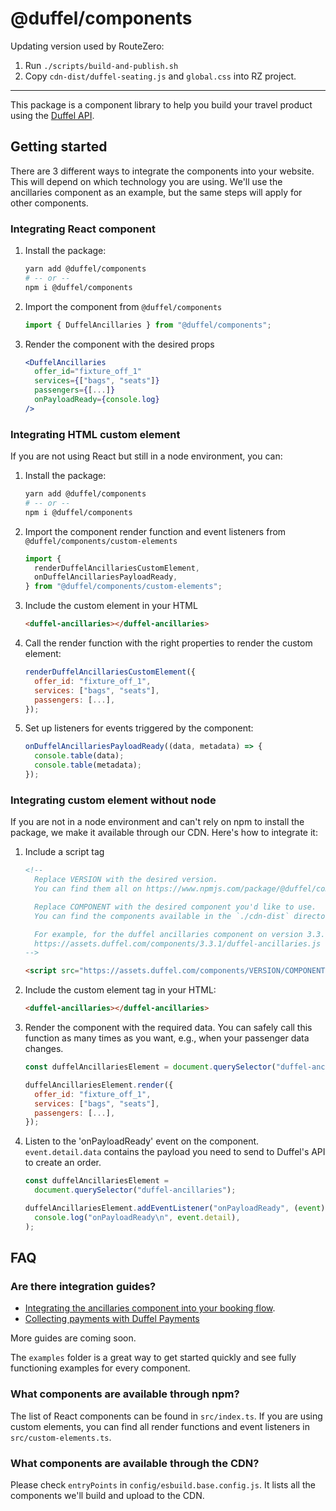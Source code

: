 # @duffel/components

Updating version used by RouteZero:

1. Run `./scripts/build-and-publish.sh`
2. Copy `cdn-dist/duffel-seating.js` and `global.css` into RZ project.

----

This package is a component library to help you build your travel product using the [Duffel API](https://duffel.com/docs).

## Getting started

There are 3 different ways to integrate the components into your website. This will depend on which technology you are using. We'll use the ancillaries component as an example, but the same steps will apply for other components.

### Integrating React component

1. Install the package:

   ```sh
   yarn add @duffel/components
   # -- or --
   npm i @duffel/components
   ```

2. Import the component from `@duffel/components`

   ```javascript
   import { DuffelAncillaries } from "@duffel/components";
   ```

3. Render the component with the desired props

   ```jsx
   <DuffelAncillaries
     offer_id="fixture_off_1"
     services={["bags", "seats"]}
     passengers={[...]}
     onPayloadReady={console.log}
   />
   ```

### Integrating HTML custom element

If you are not using React but still in a node environment, you can:

1. Install the package:

   ```sh
   yarn add @duffel/components
   # -- or --
   npm i @duffel/components
   ```

2. Import the component render function and event listeners from `@duffel/components/custom-elements`

   ```javascript
   import {
     renderDuffelAncillariesCustomElement,
     onDuffelAncillariesPayloadReady,
   } from "@duffel/components/custom-elements";
   ```

3. Include the custom element in your HTML

   ```html
   <duffel-ancillaries></duffel-ancillaries>
   ```

4. Call the render function with the right properties to render the custom element:

   ```javascript
   renderDuffelAncillariesCustomElement({
     offer_id: "fixture_off_1",
     services: ["bags", "seats"],
     passengers: [...],
   });
   ```

5. Set up listeners for events triggered by the component:

   ```javascript
   onDuffelAncillariesPayloadReady((data, metadata) => {
     console.table(data);
     console.table(metadata);
   });
   ```

### Integrating custom element without node

If you are not in a node environment and can't rely on npm to install the package, we make it available through our CDN. Here's how to integrate it:

1. Include a script tag

   ```html
   <!--
     Replace VERSION with the desired version.
     You can find them all on https://www.npmjs.com/package/@duffel/components?activeTab=versions
   
     Replace COMPONENT with the desired component you'd like to use.
     You can find the components available in the `./cdn-dist` directory after running `yarn build-and-publish --dry-run`
   
     For example, for the duffel ancillaries component on version 3.3.1, use:
     https://assets.duffel.com/components/3.3.1/duffel-ancillaries.js
   -->

   <script src="https://assets.duffel.com/components/VERSION/COMPONENT.js"></script>
   ```

2. Include the custom element tag in your HTML:

   ```html
   <duffel-ancillaries></duffel-ancillaries>
   ```

3. Render the component with the required data. You can safely call this function as many times as you want, e.g., when your passenger data changes.

   ```javascript
   const duffelAncillariesElement = document.querySelector("duffel-ancillaries");

   duffelAncillariesElement.render({
     offer_id: "fixture_off_1",
     services: ["bags", "seats"],
     passengers: [...],
   });
   ```

4. Listen to the 'onPayloadReady' event on the component. `event.detail.data` contains the payload you need to send to Duffel's API to create an order.

   ```javascript
   const duffelAncillariesElement =
     document.querySelector("duffel-ancillaries");

   duffelAncillariesElement.addEventListener("onPayloadReady", (event) =>
     console.log("onPayloadReady\n", event.detail),
   );
   ```

## FAQ

### Are there integration guides?

- [Integrating the ancillaries component into your booking flow](https://duffel.com/docs/guides/ancillaries-component).
- [Collecting payments with Duffel Payments](https://duffel.com/docs/guides/collecting-customer-card-payments)

More guides are coming soon.

The `examples` folder is a great way to get started quickly and see fully functioning examples for every component.

### What components are available through npm?

The list of React components can be found in `src/index.ts`. If you are using custom elements, you can find all render functions and event listeners in `src/custom-elements.ts`.

### What components are available through the CDN?

Please check `entryPoints` in `config/esbuild.base.config.js`. It lists all the components we'll build and upload to the CDN.
